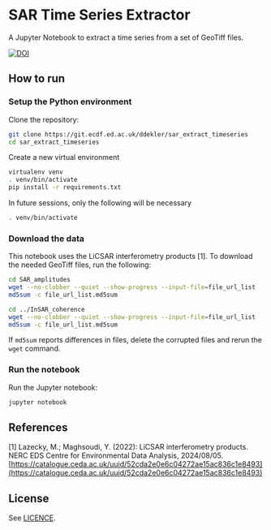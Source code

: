 # SAR Time Series Extractor

A Jupyter Notebook to extract a time series from a set of GeoTiff files.

[![DOI](https://zenodo.org/badge/838361044.svg)](https://zenodo.org/doi/10.5281/zenodo.13222093)

## How to run

### Setup the Python environment

Clone the repository:
```bash
git clone https://git.ecdf.ed.ac.uk/ddekler/sar_extract_timeseries
cd sar_extract_timeseries
```

Create a new virtual environment
```bash
virtualenv venv
. venv/bin/activate
pip install -r requirements.txt
```

In future sessions, only the following will be necessary
```bash
. venv/bin/activate
```

### Download the data

This notebook uses the LiCSAR interferometry products [1]. To download the needed GeoTiff files, run the following:
```bash
cd SAR_amplitudes
wget --no-clobber --quiet --show-progress --input-file=file_url_list
md5sum -c file_url_list.md5sum

cd ../InSAR_coherence
wget --no-clobber --quiet --show-progress --input-file=file_url_list
md5sum -c file_url_list.md5sum
```
If `md5sum` reports differences in files, delete the corrupted files and rerun the `wget` command.

### Run the notebook

Run the Jupyter notebook:
```bash
jupyter notebook
```

## References

[1] Lazecky, M.; Maghsoudi, Y. (2022): LiCSAR interferometry products. NERC EDS Centre for Environmental Data Analysis, 2024/08/05. [https://catalogue.ceda.ac.uk/uuid/52cda2e0e6c04272ae15ac836c1e8493](https://catalogue.ceda.ac.uk/uuid/52cda2e0e6c04272ae15ac836c1e8493)

## License

See [LICENCE](LICENCE).
